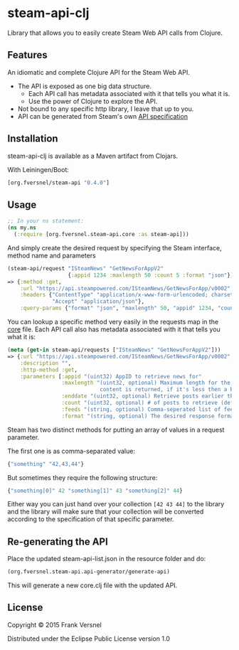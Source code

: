 # steam-api-clj

Library that allows you to easily create Steam Web API calls from Clojure.

## Features

An idiomatic and complete Clojure API for the Steam Web API.

- The API is exposed as one big data structure.
  - Each API call has metadata associated with it that tells you what it is.
  - Use the power of Clojure to explore the API.
- Not bound to any specific http library, I leave that up to you.
- API can be generated from Steam's own [API specification](http://api.steampowered.com/ISteamWebAPIUtil/GetSupportedAPIList/v0001/?format=json)

## Installation

steam-api-clj is available as a Maven artifact from Clojars.

With Leiningen/Boot:

```clojure
[org.fversnel/steam-api "0.4.0"]
```

## Usage

```clojure
;; In your ns statement:
(ns my.ns
  (:require [org.fversnel.steam-api.core :as steam-api]))
```

And simply create the desired request by specifying the Steam interface, method name and parameters

```clojure
(steam-api/request "ISteamNews" "GetNewsForAppV2"
                   {:appid 1234 :maxlength 50 :count 5 :format "json"})
=> {:method :get,
    :url "https://api.steampowered.com/ISteamNews/GetNewsForApp/v0002",
    :headers {"ContentType" "application/x-www-form-urlencoded; charset=utf-8",
              "Accept" "application/json"},
    :query-params {"format" "json", "maxlength" 50, "appid" 1234, "count" 5}}
```

You can lookup a specific method very easily in the requests map in the [core](./src/steam_api_clj/core.clj) file.
Each API call also has metadata associated with it that tells you what it is:

```clojure
(meta (get-in steam-api/requests ["ISteamNews" "GetNewsForAppV2"]))
=> {:url "https://api.steampowered.com/ISteamNews/GetNewsForApp/v0002",
    :description "",
    :http-method :get,
    :parameters [:appid "(uint32) AppID to retrieve news for"
                 :maxlength "(uint32, optional) Maximum length for the content to return, if this is 0 the full 
                             content is returned, if it's less then a blurb is generated to fit."
                 :enddate "(uint32, optional) Retrieve posts earlier than this date (unix epoch timestamp)"
                 :count "(uint32, optional) # of posts to retrieve (default 20)"
                 :feeds "(string, optional) Comma-seperated list of feed names to return news for"
                 :format "(string, optional) The desired response format: json, xml, or vdf. Default: json"]}
```

Steam has two distinct methods for putting an array of values in a request parameter.

The first one is as comma-separated value:

```clojure
{"something" "42,43,44"}
```

But sometimes they require the following structure:

```clojure
{"something[0]" 42 "something[1]" 43 "something[2]" 44}
```

Either way you can just hand over your collection `[42 43 44]` to the library and the library
will make sure that your collection will be converted according to the specification
of that specific parameter.

## Re-generating the API

Place the updated steam-api-list.json in the resource folder and do:

```clojure
(org.fversnel.steam-api.api-generator/generate-api)
```

This will generate a new core.clj file with the updated API.

## License

Copyright © 2015 Frank Versnel

Distributed under the Eclipse Public License version 1.0
